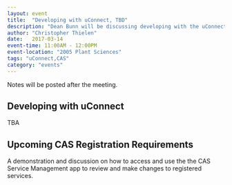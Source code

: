 ```yaml
---
layout: event
title:  "Developing with uConnect, TBD"
description: "Dean Bunn will be discussing developing with the uConnect Active Directory system. Travis Schmidt will be discussing upcoming changes to the CAS Service Registry."
author: "Christopher Thielen"
date:   2017-03-14
event-time: 11:00AM - 12:00PM
event-location: "2005 Plant Sciences"
tags: "uConnect,CAS"
category: "events"
---
```


Notes will be posted after the meeting.

Developing with uConnect
-
TBA

Upcoming CAS Registration Requirements
-
A demonstration and discussion on how to access and use the the CAS Service Management app to review and make changes to registered services.

<!--Announcements
-
- Remember to join #appdev on slack.ucdavis.edu, appdev@ucdavis.edu mailing list, etc.
- Project listing
- Ask for audio/visual equipment (James Cubbage will bring the equipment next meeting).
- Solicited feedback on last year's survey. We will be performing another one in March.
- Subject Matter Expert call.

Angular 2 and Full Stack Typescript
-
Slides: [PDF]({{ site.baseurl }}/media/meetings/8/angular2.pdf) [PPTX]({{ site.baseurl }}/media/meetings/8/angular2.pptx)

Eli Richmond, Joshua Eilers, and David Scott gave a presentation on Angular 2, full stack Typescript, and Docker on AWS.

Miscellaneous
=
There were **18 individuals in attendance**.-->
